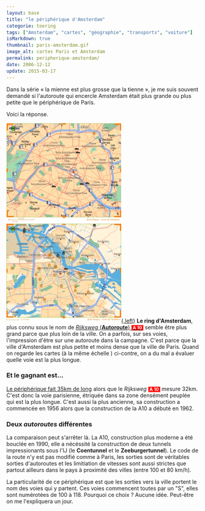 ```yaml
---
layout: base
title: "le périphérique d'Amsterdam"
categorie: toering
tags: ["Amsterdam", "cartes", "géographie", "transports", "voiture"]
isMarkdown: true
thumbnail: paris-amsterdam.gif
image_alt: cartes Paris et Amsterdam
permalink: peripherique-amsterdam/
date: 2006-12-12
update: 2015-03-17
---
```


Dans la série « la mienne est plus grosse que la tienne », je me suis souvent demandé si l'autoroute qui encercle Amsterdam était plus grande ou plus petite que le périphérique de Paris.

Voici la réponse.

<!--excerpt-->

<p>

[![Paris et Amsterdam](paris-amsterdam-300.jpg){.left}](paris-amsterdam-550w.gif)
<strong>Le ring d'Amsterdam</strong>, plus connu sous le nom de <a href="http://nl.wikipedia.org/wiki/Rijksweg_10"><em>Rijksweg</em> (<strong>Autoroute</strong>) <small style="color:#FFFFFF; background:red; padding-left:.3em; padding-right:.3em;"><strong>A&nbsp;10</strong></small></a> semble être plus grand parce que plus loin de la ville. On a parfois, sur ses voies, l'impression d'être sur une autoroute dans la campagne. C'est parce que la ville d'Amsterdam est plus petite et moins dense que la ville de Paris. Quand on regarde les cartes (à la même échelle ) ci-contre, on a du mal a évaluer quelle voie est la plus longue.</p>

<h3>Et le gagnant est...</h3>

<p><a href="http://www.paris.fr/portail/deplacements/Portal.lut?page_id=18&amp;document_type_id=5&amp;document_id=4869&amp;portlet_id=12043">Le périphérique fait 35km de long</a> alors que le <em>Rijksweg</em> <small style="color:#FFFFFF; background:red; padding-left:.3em; padding-right:.3em;"><strong>A&nbsp;10</strong></small> mesure 32km. C'est donc la voie parisienne, étriquée dans sa zone densément peuplée qui est la plus longue. C'est aussi la plus ancienne, sa construction a commencée en 1956 alors que la construction de la A10 a débuté en 1962.</p>

<h3>Deux <em>autoroutes</em> différentes</h3>

<p>La comparaison peut s'arrêter là. La A10, construction plus moderne a été bouclée en 1990, elle a nécéssité la construction de deux tunnels impressionants sous l'IJ (le <strong>Coentunnel</strong> et le <strong>Zeeburgertunnel</strong>). Le code de la route n'y est pas modifié comme à Paris, les sorties sont de véritables sorties d'autoroutes et les limitiation de vitesses sont aussi strictes que partout ailleurs dans le pays à proximité des villes (entre 100 et 80 km/h).</p>

<p>La particularité de ce périphérique est que les sorties vers la ville portent le nom des voies qui y partent. Ces voies commencent toutes par un "S", elles sont numérotées de 100 à 118. Pourquoi ce choix&nbsp;? Aucune idée. Peut-être on me l'expliquera un jour.</p>
